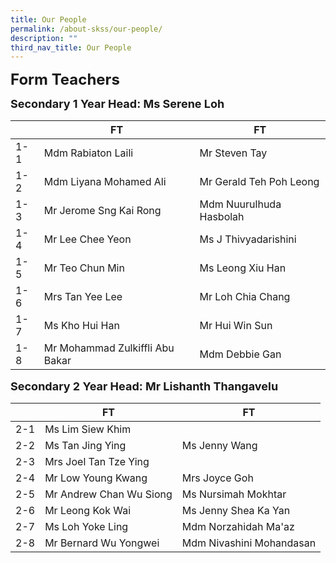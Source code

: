 ```yaml
---
title: Our People
permalink: /about-skss/our-people/
description: ""
third_nav_title: Our People
---
```

**<font size=5>Form Teachers</font>**

**<font size=4>Secondary 1 Year Head: Ms Serene Loh</font>**

|     | FT                                  | FT                       |
|-----|-------------------------------------|--------------------------|
| 1-1 | Mdm Rabiaton Laili                  | Mr Steven Tay            |
| 1-2 | Mdm Liyana Mohamed Ali              | Mr Gerald Teh Poh Leong  |
| 1-3 | Mr Jerome Sng Kai Rong              | Mdm Nuurulhuda Hasbolah  |
| 1-4 | Mr Lee Chee Yeon                    | Ms J Thivyadarishini     |
| 1-5 | Mr Teo Chun Min                     | Ms Leong Xiu Han         |
| 1-6 | Mrs Tan Yee Lee                     | Mr Loh Chia Chang        |
| 1-7 | Ms Kho Hui Han                      | Mr Hui Win Sun           |
| 1-8 | Mr Mohammad Zulkiffli Abu Bakar | Mdm Debbie Gan           |



**<font size=4>Secondary 2 Year Head: Mr Lishanth Thangavelu </font>**

|     | FT                      | FT                       |
|-----|-------------------------|--------------------------|
| 2-1 | Ms Lim Siew Khim        |                          |
| 2-2 | Ms Tan Jing Ying        | Ms Jenny Wang            |
| 2-3 | Mrs Joel Tan Tze Ying   |                          |
| 2-4 | Mr Low Young Kwang      | Mrs Joyce Goh            |
| 2-5 | Mr Andrew Chan Wu Siong | Ms Nursimah Mokhtar      |
| 2-6 | Mr Leong Kok Wai        | Ms Jenny Shea Ka Yan     |
| 2-7 | Ms Loh Yoke Ling        | Mdm Norzahidah Ma'az     |
| 2-8 | Mr Bernard Wu Yongwei   | Mdm Nivashini Mohandasan |

